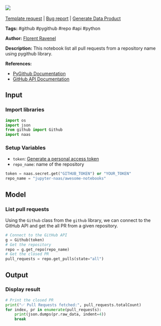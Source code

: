 <a href="https://app.naas.ai/user-redirect/naas/downloader?url=https://raw.githubusercontent.com/jupyter-naas/awesome-notebooks/master/GitHub/GitHub_List_all_pull_requests.ipynb" target="_parent"><img src="https://naasai-public.s3.eu-west-3.amazonaws.com/open_in_naas.svg"/></a><br><br><a href="https://github.com/jupyter-naas/awesome-notebooks/issues/new?assignees=&labels=&template=template-request.md&title=Tool+-+Action+of+the+notebook+">Template request</a> | <a href="https://github.com/jupyter-naas/awesome-notebooks/issues/new?assignees=&labels=bug&template=bug_report.md&title=GitHub+-+List+all+pull+requests:+Error+short+description">Bug report</a> | <a href="https://app.naas.ai/user-redirect/naas/downloader?url=https://raw.githubusercontent.com/jupyter-naas/awesome-notebooks/master/Naas/Naas_Start_data_product.ipynb" target="_parent">Generate Data Product</a>

**Tags:** #github #pygithub #repo #api #python

**Author:** [Florent Ravenel](https://www.linkedin.com/in/florent-ravenel/)

**Description:** This notebook list all pull requests from a repository name using pygithub library.

**References:**
- [PyGithub Documentation](https://pygithub.readthedocs.io/en/latest/)
- [GitHub API Documentation](https://developer.github.com/v3/)

## Input

### Import libraries


```python
import os
import json
from github import Github
import naas
```

### Setup Variables
- `token`: [Generate a personal access token](https://docs.github.com/en/github/authenticating-to-github/creating-a-personal-access-token)
- `repo_name`: name of the repository


```python
token = naas.secret.get("GITHUB_TOKEN") or "YOUR_TOKEN"
repo_name = "jupyter-naas/awesome-notebooks"
```

## Model

### List pull requests

Using the `Github` class from the `github` library, we can connect to the GitHub API and get the all PR from a given repository.


```python
# Connect to the GitHub API
g = Github(token)
# Get the repository
repo = g.get_repo(repo_name)
# Get the closed PR
pull_requests = repo.get_pulls(state="all")
```

## Output

### Display result


```python
# Print the closed PR
print("✅ Pull Requests fetched:", pull_requests.totalCount)
for index, pr in enumerate(pull_requests):
    print(json.dumps(pr.raw_data, indent=4))
    break
```

 
